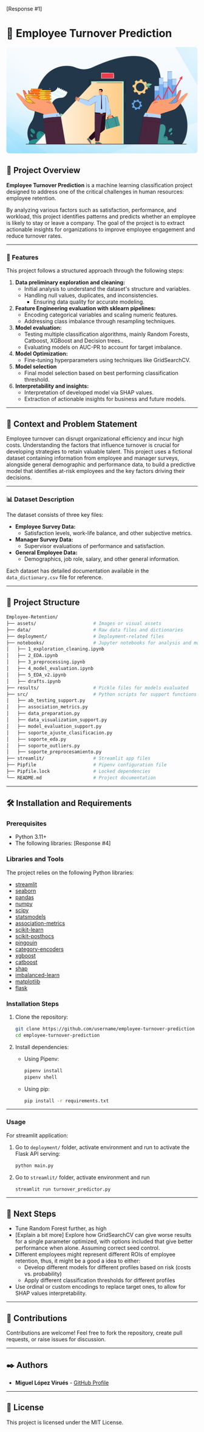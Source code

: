 [Response #1]  

# 🌟 Employee Turnover Prediction

<div style="text-align: center;">
  <img src="assets/employee_turnover.jpg" alt="Project Cover" />
</div>

## 📝 Project Overview

**Employee Turnover Prediction** is a machine learning classification project designed to address one of the critical challenges in human resources: employee retention. 

By analyzing various factors such as satisfaction, performance, and workload, this project identifies patterns and predicts whether an employee is likely to stay or leave a company. The goal of the project is to extract actionable insights for organizations to improve employee engagement and reduce turnover rates.

---

### 🚀 Features

This project follows a structured approach through the following steps:

1. **Data preliminary exploration and cleaning:**
   - Initial analysis to understand the dataset's structure and variables.
   - Handling null values, duplicates, and inconsistencies.
      - Ensuring data quality for accurate modeling.
2. **Feature Engineering evaluation with sklearn pipelines:**
   - Encoding categorical variables and scaling numeric features.
   - Addressing class imbalance through resampling techniques.
4. **Model evaluation:**
   - Testing multiple classification algorithms, mainly Random Forests, Catboost, XGBoost and Decision trees..
   - Evaluating models on AUC-PR to account for target imbalance.
5. **Model Optimization:**
   - Fine-tuning hyperparameters using techniques like GridSearchCV.
6. **Model selection**
   - Final model selection based on best performing classification threshold.
7. **Interpretability and insights:**
   - Interpretation of developed model via SHAP values.
   - Extraction of actionable insights for business and future  models.

---

## 🏢 Context and Problem Statement

Employee turnover can disrupt organizational efficiency and incur high costs. Understanding the factors that influence turnover is crucial for developing strategies to retain valuable talent. This project uses a fictional dataset containing information from employee and manager surveys, alongside general demographic and performance data, to build a predictive model that identifies at-risk employees and the key factors driving their decisions.

---

### 📊 Dataset Description

The dataset consists of three key files:

- **Employee Survey Data:**
  - Satisfaction levels, work-life balance, and other subjective metrics.
- **Manager Survey Data:**
  - Supervisor evaluations of performance and satisfaction.
- **General Employee Data:**
  - Demographics, job role, salary, and other general information.

Each dataset has detailed documentation available in the `data_dictionary.csv` file for reference.

---

## 📁 Project Structure

```bash
Employee-Retention/
├── assets/                     # Images or visual assets
├── data/                       # Raw data files and dictionaries
├── deployment/                 # Deployment-related files
├── notebooks/                  # Jupyter notebooks for analysis and modeling
│   ├── 1_exploration_cleaning.ipynb
│   ├── 2_EDA.ipynb
│   ├── 3_preprocessing.ipynb
│   ├── 4_model_evaluation.ipynb
│   ├── 5_EDA_v2.ipynb
│   ├── drafts.ipynb
├── results/                    # Pickle files for models evaluated
├── src/                        # Python scripts for support functions
│   ├── ab_testing_support.py
│   ├── association_metrics.py
│   ├── data_preparation.py
│   ├── data_visualization_support.py
│   ├── model_evaluation_support.py
│   ├── soporte_ajuste_clasificacion.py
│   ├── soporte_eda.py
│   ├── soporte_outliers.py
│   ├── soporte_preprocesamiento.py
├── streamlit/                  # Streamlit app files
├── Pipfile                     # Pipenv configuration file
├── Pipfile.lock                # Locked dependencies
└── README.md                   # Project documentation
```

---

## 🛠️ Installation and Requirements

### Prerequisites

- Python 3.11+
- The following libraries:
[Response #4]

### Libraries and Tools

The project relies on the following Python libraries:

- [streamlit](https://streamlit.io/)  
- [seaborn](https://seaborn.pydata.org/)  
- [pandas](https://pandas.pydata.org/docs/)  
- [numpy](https://numpy.org/doc/)  
- [scipy](https://docs.scipy.org/doc/scipy/)  
- [statsmodels](https://www.statsmodels.org/stable/index.html)  
- [association-metrics](https://pypi.org/project/association-metrics/)  
- [scikit-learn](https://scikit-learn.org/stable/documentation.html)  
- [scikit-posthocs](https://scikit-posthocs.readthedocs.io/)  
- [pingouin](https://pingouin-stats.org/)  
- [category-encoders](https://contrib.scikit-learn.org/category_encoders/)  
- [xgboost](https://xgboost.readthedocs.io/)  
- [catboost](https://catboost.ai/)  
- [shap](https://shap.readthedocs.io/)  
- [imbalanced-learn](https://imbalanced-learn.org/)  
- [matplotlib](https://matplotlib.org/stable/users/index.html)  
- [flask](https://flask.palletsprojects.com/)  

### Installation Steps

1. Clone the repository:

   ```bash
   git clone https://github.com/username/employee-turnover-prediction
   cd employee-turnover-prediction
   ```

2. Install dependencies:

   - Using Pipenv:

     ```bash
     pipenv install
     pipenv shell
     ```
   - Using pip:
   
     ```bash
     pip install -r requirements.txt
     ```


---
### Usage

For streamlit application:
1. Go to ``deployment/`` folder, activate environment and run to activate the Flask API serving:

     ```bash
     python main.py
     ```
2. Go to ``streamlit/`` folder, activate environment and run 

     ```bash
     streamlit run turnover_predictor.py
     ```
---

## 🔄 Next Steps

- Tune Random Forest further, as high
- [Explain a bit more] Explore how GridSearchCV can give worse results for a single parameter optimized, with options included that give better performance when alone. Assuming correct seed control. 
- Different employees might represent different ROIs of employee retention, thus, it might be a good a idea to either:
    - Develop different models for different profiles based on risk (costs vs. probability)
    - Apply different classification thresholds for different profiles
- Use ordinal or custom encodings to replace target ones, to allow for SHAP values interpretability.

---

## 🤝 Contributions

Contributions are welcome! Feel free to fork the repository, create pull requests, or raise issues for discussion.

---

## ✒️ Authors

- **Miguel López Virués** - [GitHub Profile](https://github.com/MiguelLopezVirues)

---

## 📜 License

This project is licensed under the MIT License.